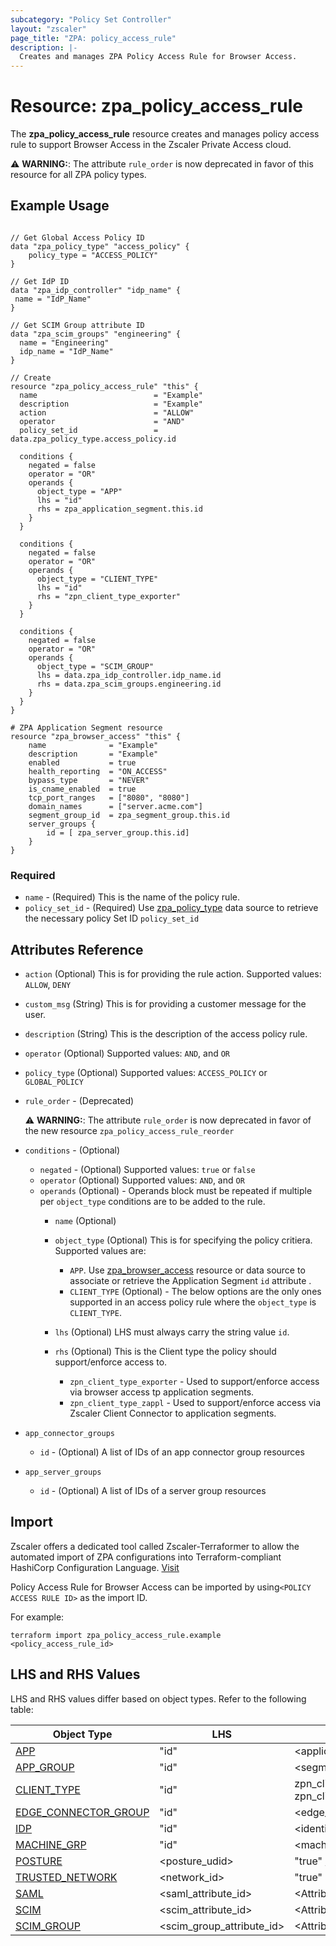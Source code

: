 ```yaml
---
subcategory: "Policy Set Controller"
layout: "zscaler"
page_title: "ZPA: policy_access_rule"
description: |-
  Creates and manages ZPA Policy Access Rule for Browser Access.
---
```


# Resource: zpa_policy_access_rule

The **zpa_policy_access_rule** resource creates and manages policy access rule to support Browser Access  in the Zscaler Private Access cloud.

⚠️ **WARNING:**: The attribute ``rule_order`` is now deprecated in favor of this resource for all ZPA policy types.

## Example Usage

```hcl

// Get Global Access Policy ID
data "zpa_policy_type" "access_policy" {
    policy_type = "ACCESS_POLICY"
}

// Get IdP ID
data "zpa_idp_controller" "idp_name" {
 name = "IdP_Name"
}

// Get SCIM Group attribute ID
data "zpa_scim_groups" "engineering" {
  name = "Engineering"
  idp_name = "IdP_Name"
}

// Create
resource "zpa_policy_access_rule" "this" {
  name                          = "Example"
  description                   = "Example"
  action                        = "ALLOW"
  operator                      = "AND"
  policy_set_id                 = data.zpa_policy_type.access_policy.id

  conditions {
    negated = false
    operator = "OR"
    operands {
      object_type = "APP"
      lhs = "id"
      rhs = zpa_application_segment.this.id
    }
  }

  conditions {
    negated = false
    operator = "OR"
    operands {
      object_type = "CLIENT_TYPE"
      lhs = "id"
      rhs = "zpn_client_type_exporter"
    }
  }

  conditions {
    negated = false
    operator = "OR"
    operands {
      object_type = "SCIM_GROUP"
      lhs = data.zpa_idp_controller.idp_name.id
      rhs = data.zpa_scim_groups.engineering.id
    }
  }
}

# ZPA Application Segment resource
resource "zpa_browser_access" "this" {
    name              = "Example"
    description       = "Example"
    enabled           = true
    health_reporting  = "ON_ACCESS"
    bypass_type       = "NEVER"
    is_cname_enabled  = true
    tcp_port_ranges   = ["8080", "8080"]
    domain_names      = ["server.acme.com"]
    segment_group_id  = zpa_segment_group.this.id
    server_groups {
        id = [ zpa_server_group.this.id]
    }
}
```

### Required

* `name` - (Required) This is the name of the policy rule.
* `policy_set_id` - (Required) Use [zpa_policy_type](https://registry.terraform.io/providers/zscaler/zpa/latest/docs/data-sources/zpa_policy_type) data source to retrieve the necessary policy Set ID ``policy_set_id``

## Attributes Reference

* `action` (Optional) This is for providing the rule action. Supported values: ``ALLOW``, ``DENY``
* `custom_msg` (String) This is for providing a customer message for the user.
* `description` (String) This is the description of the access policy rule.
* `operator` (Optional) Supported values: ``AND``, and ``OR``
* `policy_type` (Optional) Supported values: ``ACCESS_POLICY`` or ``GLOBAL_POLICY``
* `rule_order` - (Deprecated)

    ⚠️ **WARNING:**: The attribute ``rule_order`` is now deprecated in favor of the new resource ``zpa_policy_access_rule_reorder``

* `conditions` - (Optional)
  * `negated` - (Optional) Supported values: ``true`` or ``false``
  * `operator` (Optional) Supported values: ``AND``, and ``OR``
  * `operands` (Optional) - Operands block must be repeated if multiple per `object_type` conditions are to be added to the rule.
    * `name` (Optional)
    * `object_type` (Optional) This is for specifying the policy critiera. Supported values are:
      * `APP`. Use [zpa_browser_access](https://registry.terraform.io/providers/zscaler/zpa/latest/docs/resources/zpa_application_segment_browser_access) resource or data source to associate or retrieve the Application Segment ``id`` attribute .
      * `CLIENT_TYPE` (Optional) - The below options are the only ones supported in an access policy rule where the `object_type` is ``CLIENT_TYPE``.

    * `lhs` (Optional) LHS must always carry the string value ``id``.
    * `rhs` (Optional) This is the Client type the policy should support/enforce access to.
      * `zpn_client_type_exporter` - Used to support/enforce access via browser access tp application segments.
      * `zpn_client_type_zappl` - Used to support/enforce access via Zscaler Client Connector to application segments.

* `app_connector_groups`
  * `id` - (Optional) A list of IDs of an app connector group resources

* `app_server_groups`
  * `id` - (Optional) A list of IDs of a server group resources

## Import

Zscaler offers a dedicated tool called Zscaler-Terraformer to allow the automated import of ZPA configurations into Terraform-compliant HashiCorp Configuration Language.
[Visit](https://github.com/zscaler/zscaler-terraformer)

Policy Access Rule for Browser Access can be imported by using`<POLICY ACCESS RULE ID>` as the import ID.

For example:

```shell
terraform import zpa_policy_access_rule.example <policy_access_rule_id>
```

## LHS and RHS Values

LHS and RHS values differ based on object types. Refer to the following table:

| Object Type | LHS| RHS
|----------|-----------|----------
| [APP](https://registry.terraform.io/providers/zscaler/zpa/latest/docs/resources/zpa_application_segment) | "id" | <application_segment_ID> |
| [APP_GROUP](https://registry.terraform.io/providers/zscaler/zpa/latest/docs/resources/zpa_segment_group) | "id" | <segment_group_ID> |
| [CLIENT_TYPE](https://registry.terraform.io/providers/zscaler/zpa/latest/docs/resources/zpa_application_segment_browser_access) | "id" | zpn_client_type_zappl or zpn_client_type_exporter |
| [EDGE_CONNECTOR_GROUP](https://registry.terraform.io/providers/zscaler/zpa/latest/docs/data-sources/zpa_cloud_connector_group) | "id" | <edge_connector_ID> |
| [IDP](https://registry.terraform.io/providers/zscaler/zpa/latest/docs/data-sources/zpa_idp_controller) | "id" | <identity_provider_ID> |
| [MACHINE_GRP](https://registry.terraform.io/providers/zscaler/zpa/latest/docs/data-sources/zpa_machine_group) | "id" | <machine_group_ID> |
| [POSTURE](https://registry.terraform.io/providers/zscaler/zpa/latest/docs/data-sources/zpa_posture_profile) | <posture_udid>  | "true" / "false" |
| [TRUSTED_NETWORK](https://registry.terraform.io/providers/zscaler/zpa/latest/docs/data-sources/zpa_trusted_network) | <network_id>  | "true" |
| [SAML](https://registry.terraform.io/providers/zscaler/zpa/latest/docs/data-sources/zpa_saml_attribute) | <saml_attribute_id>  | <Attribute_value_to_match> |
| [SCIM](https://registry.terraform.io/providers/zscaler/zpa/latest/docs/data-sources/zpa_scim_attribute_header) | <scim_attribute_id>  | <Attribute_value_to_match>  |
| [SCIM_GROUP](https://registry.terraform.io/providers/zscaler/zpa/latest/docs/data-sources/zpa_scim_groups) | <scim_group_attribute_id>  | <Attribute_value_to_match>  |
